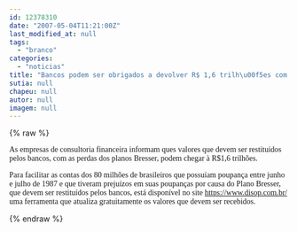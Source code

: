 ```yaml
---
id: 12378310
date: "2007-05-04T11:21:00Z"
last_modified_at: null
tags:
  - "branco"
categories:
  - "noticias"
title: "Bancos podem ser obrigados a devolver R$ 1,6 trilh\u00f5es com o plano Bresser"
sutia: null
chapeu: null
autor: null
imagem: null
---
```

{% raw %}
<p><P><FONT face=Verdana>As empresas de consultoria financeira informam ques valores que devem ser restituidos pelos bancos, com as perdas dos planos Bresser, podem chegar à R$1,6 trilhões.</FONT></P></p>
<p><P><FONT face=Verdana>Para facilitar as contas dos 80 milhões de brasileiros que possuíam poupança entre junho e julho de 1987 e que tiveram prejuízos em suas poupanças por causa do Plano Bresser, que devem ser restituídos pelos bancos, está disponível no site <A href=\"https://www.disop.com.br/\">https://www.disop.com.br/</A> uma ferramenta que atualiza gratuitamente os valores que devem ser recebidos. </FONT></P> </p>
{% endraw %}